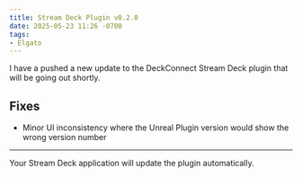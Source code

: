 ```yaml
---
title: Stream Deck Plugin v0.2.0
date: 2025-05-23 11:26 -0700
tags:
- Elgato
---
```


I have a pushed a new update to the DeckConnect Stream Deck plugin that will be going out shortly. 

## Fixes

* Minor UI inconsistency where the Unreal Plugin version would show the wrong version number

---

Your Stream Deck application will update the plugin automatically.
